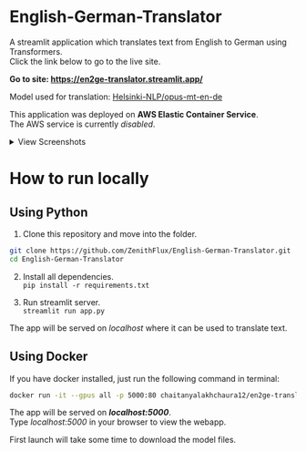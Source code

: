# English-German-Translator

A streamlit application which translates text from English to German using Transformers.  
Click the link below to go to the live site.

**Go to site: https://en2ge-translator.streamlit.app/**

Model used for translation: [Helsinki-NLP/opus-mt-en-de](https://huggingface.co/Helsinki-NLP/opus-mt-en-de)

This application was deployed on **AWS Elastic Container Service**.  
The AWS service is currently *disabled*.

<details>
<summary>View Screenshots</summary>
<img src="https://i.ibb.co/9ZQLy0Z/ecs.png" title="Elastic Container Service">

<br />
<img src="https://i.ibb.co/p08dxnz/site.png" title="WebApp">
</details>

# How to run locally

## Using Python

1. Clone this repository and move into the folder.  
```bash
git clone https://github.com/ZenithFlux/English-German-Translator.git  
cd English-German-Translator
```

2. Install all dependencies.  
`pip install -r requirements.txt`

3. Run streamlit server.  
`streamlit run app.py`  

The app will be served on *localhost* where it can be used to translate text.

## Using Docker

If you have docker installed, just run the following command in terminal:  

```bash
docker run -it --gpus all -p 5000:80 chaitanyalakhchaura12/en2ge-translator
```

The app will be served on ***localhost:5000***.  
Type *localhost:5000* in your browser to view the webapp.

First launch will take some time to download the model files.